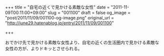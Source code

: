 +++
title = "自宅の近くで見かける素敵な女性"
date = "2011-11-09T00:11:00+09:00"
slug = "001100"
draft = false
og_image = "post/2011/11/09/001100-og-image.png"
original_url = "http://june29.hatenablog.jp/entry/2011/11/09/001100"

+++

<p>おでかけ先で見かける素敵な女性より、自宅の近くの生活圏内で見かける素敵な女性の方が、よりドキッとさせられる。</p>
